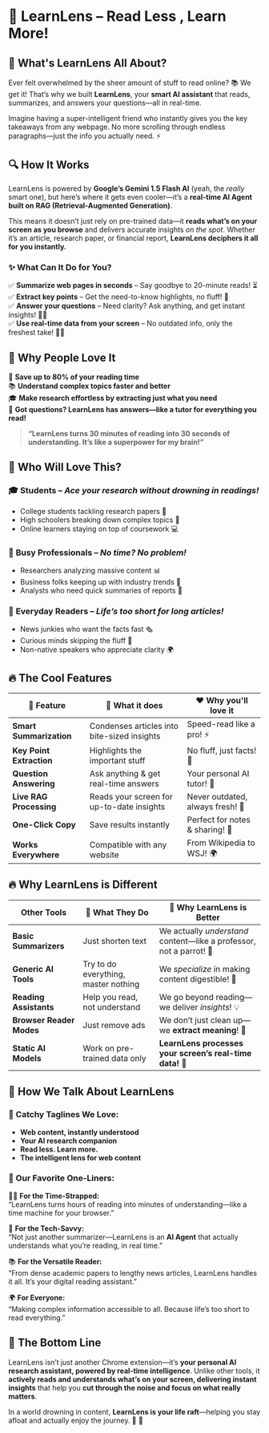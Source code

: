 # 🚀 **LearnLens – Read Less , Learn More!**

## 🤔 What's LearnLens All About?

Ever felt overwhelmed by the sheer amount of stuff to read online? 📚 We get it! That’s why we built **LearnLens**, your **smart AI assistant** that reads, summarizes, and answers your questions—all in real-time. 

Imagine having a super-intelligent friend who instantly gives you the key takeaways from any webpage. No more scrolling through endless paragraphs—just the info you actually need. ⚡

## 🔍 How It Works

LearnLens is powered by **Google’s Gemini 1.5 Flash AI** (yeah, the *really* smart one), but here’s where it gets even cooler—it’s a **real-time AI Agent built on RAG (Retrieval-Augmented Generation)**. 

This means it doesn’t just rely on pre-trained data—it **reads what’s on your screen as you browse** and delivers accurate insights *on the spot*. Whether it’s an article, research paper, or financial report, **LearnLens deciphers it all for you instantly.**

### ✨ What Can It Do for You?

✅ **Summarize web pages in seconds** – Say goodbye to 20-minute reads! ⏳  
✅ **Extract key points** – Get the need-to-know highlights, no fluff! 🎯  
✅ **Answer your questions** – Need clarity? Ask anything, and get instant insights! 🤖💡  
✅ **Use real-time data from your screen** – No outdated info, only the freshest take! 📰🔥

## 💙 Why People Love It

🚀 **Save up to 80% of your reading time**  
📚 **Understand complex topics faster and better**  
🎓 **Make research effortless by extracting just what you need**  
🤔 **Got questions? LearnLens has answers—like a tutor for everything you read!**

> **“LearnLens turns 30 minutes of reading into 30 seconds of understanding. It’s like a superpower for my brain!”**

## 🎯 Who Will Love This?

### 🎓 **Students** – *Ace your research without drowning in readings!*
- College students tackling research papers 📝
- High schoolers breaking down complex topics 📖
- Online learners staying on top of coursework 💻

### 🏢 **Busy Professionals** – *No time? No problem!*
- Researchers analyzing massive content 📊
- Business folks keeping up with industry trends 💼
- Analysts who need quick summaries of reports 📑

### 📰 **Everyday Readers** – *Life’s too short for long articles!*
- News junkies who want the facts fast 🗞️
- Curious minds skipping the fluff 🤯
- Non-native speakers who appreciate clarity 🌍

## 🔥 The Cool Features

| 🚀 Feature | 🔎 What it does | ❤️ Why you'll love it |
|-----------|----------------|------------------|
| **Smart Summarization** | Condenses articles into bite-sized insights | Speed-read like a pro! ⚡
| **Key Point Extraction** | Highlights the important stuff | No fluff, just facts! 🎯
| **Question Answering** | Ask anything & get real-time answers | Your personal AI tutor! 🧠
| **Live RAG Processing** | Reads your screen for up-to-date insights | Never outdated, always fresh! 🔄
| **One-Click Copy** | Save results instantly | Perfect for notes & sharing! 📝
| **Works Everywhere** | Compatible with any website | From Wikipedia to WSJ! 🌍

## 🔥 Why LearnLens is Different

| Other Tools | 🤔 What They Do | 🚀 Why LearnLens is Better |
|-------------|----------------|------------------------|
| **Basic Summarizers** | Just shorten text | We actually *understand* content—like a professor, not a parrot! 🦜
| **Generic AI Tools** | Try to do everything, master nothing | We *specialize* in making content digestible! 🎯
| **Reading Assistants** | Help you read, not understand | We go beyond reading—we deliver *insights*! 💡
| **Browser Reader Modes** | Just remove ads | We don’t just clean up—we **extract meaning**! 🧐
| **Static AI Models** | Work on pre-trained data only | **LearnLens processes your screen’s real-time data!** 🔄

## 🎤 How We Talk About LearnLens

### 🚀 Catchy Taglines We Love:
- **Web content, instantly understood**
- **Your AI research companion**
- **Read less. Learn more.**
- **The intelligent lens for web content**

### 🎯 Our Favorite One-Liners:

👨‍💻 **For the Time-Strapped:**  
“LearnLens turns hours of reading into minutes of understanding—like a time machine for your browser.”

🤖 **For the Tech-Savvy:**  
“Not just another summarizer—LearnLens is an **AI Agent** that actually understands what you’re reading, in real time.”

📚 **For the Versatile Reader:**  
“From dense academic papers to lengthy news articles, LearnLens handles it all. It’s your digital reading assistant.”

🌍 **For Everyone:**  
“Making complex information accessible to all. Because life’s too short to read everything.”

## 🚀 The Bottom Line

LearnLens isn’t just another Chrome extension—it’s **your personal AI research assistant, powered by real-time intelligence**. Unlike other tools, it **actively reads and understands what’s on your screen, delivering instant insights** that help you **cut through the noise and focus on what really matters**. 

In a world drowning in content, **LearnLens is your life raft**—helping you stay afloat and actually enjoy the journey. 🌊 🚀
